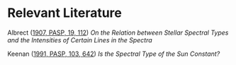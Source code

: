 # Relevant Literature

Albrect ([1907, PASP, 19, 112](http://www.jstor.org/stable/40692815?seq=1#page_scan_tab_contents)) _On the Relation between Stellar Spectral Types and the Intensities of Certain Lines in the Spectra_

Keenan ([1991, PASP, 103, 642](http://adsabs.harvard.edu/full/1991PASP..103..642K)) _Is the Spectral Type of the Sun Constant?_
